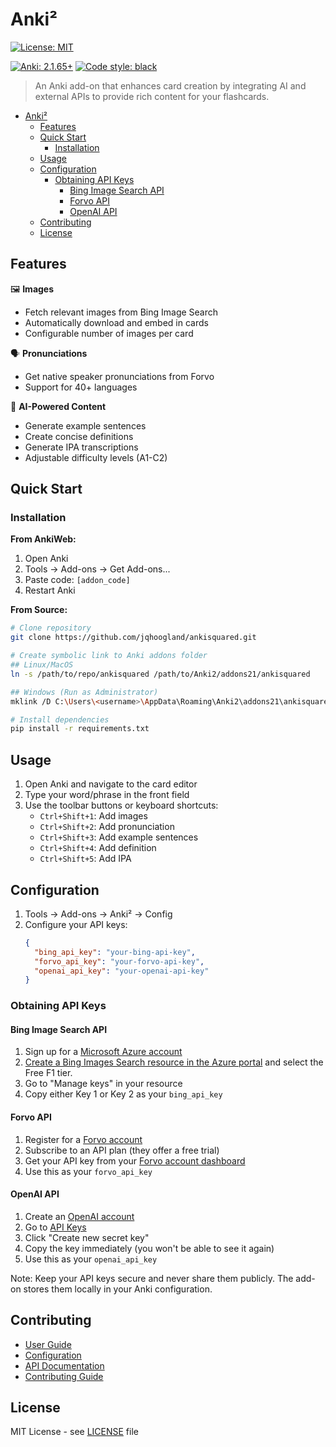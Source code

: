 # Anki²

<!-- TODO: [![PyPI version](https://badge.fury.io/py/ankisquared.svg)](https://badge.fury.io/py/ankisquared) -->
[![License: MIT](https://img.shields.io/badge/License-MIT-yellow.svg)](https://opensource.org/licenses/MIT)
<!-- TODO: [![Downloads](https://static.pepy.tech/personalized-badge/ankisquared?period=total&units=international_system&left_color=black&right_color=orange&left_text=Downloads)](https://pepy.tech/project/ankisquared) -->
[![Anki: 2.1.65+](https://img.shields.io/badge/Anki-2.1.65%2B-blue.svg)](https://apps.ankiweb.net)
[![Code style: black](https://img.shields.io/badge/code%20style-black-000000.svg)](https://github.com/psf/black)

> An Anki add-on that enhances card creation by integrating AI and external APIs to provide rich content for your flashcards.

<!-- TODO: ![Demo](docs/assets/demo.gif) -->

- [Anki²](#anki)
  - [Features](#features)
  - [Quick Start](#quick-start)
    - [Installation](#installation)
  - [Usage](#usage)
  - [Configuration](#configuration)
    - [Obtaining API Keys](#obtaining-api-keys)
      - [Bing Image Search API](#bing-image-search-api)
      - [Forvo API](#forvo-api)
      - [OpenAI API](#openai-api)
  - [Contributing](#contributing)
  - [License](#license)

## Features

🖼️ **Images**
- Fetch relevant images from Bing Image Search
- Automatically download and embed in cards
- Configurable number of images per card

🗣️ **Pronunciations**
- Get native speaker pronunciations from Forvo
- Support for 40+ languages


🤖 **AI-Powered Content**
- Generate example sentences
- Create concise definitions
- Generate IPA transcriptions
- Adjustable difficulty levels (A1-C2)

## Quick Start

### Installation

**From AnkiWeb:**
1. Open Anki
2. Tools → Add-ons → Get Add-ons...
3. Paste code: `[addon_code]` <!-- TODO: Add actual addon code -->
4. Restart Anki

**From Source:**
```bash
# Clone repository
git clone https://github.com/jqhoogland/ankisquared.git

# Create symbolic link to Anki addons folder
## Linux/MacOS
ln -s /path/to/repo/ankisquared /path/to/Anki2/addons21/ankisquared

## Windows (Run as Administrator)
mklink /D C:\Users\<username>\AppData\Roaming\Anki2\addons21\ankisquared C:\path\to\repo\ankisquared

# Install dependencies
pip install -r requirements.txt
```

## Usage

1. Open Anki and navigate to the card editor
2. Type your word/phrase in the front field
3. Use the toolbar buttons or keyboard shortcuts:
   - `Ctrl+Shift+1`: Add images
   - `Ctrl+Shift+2`: Add pronunciation
   - `Ctrl+Shift+3`: Add example sentences
   - `Ctrl+Shift+4`: Add definition
   - `Ctrl+Shift+5`: Add IPA

## Configuration

1. Tools → Add-ons → Anki² → Config
2. Configure your API keys:
   ```json
   {
     "bing_api_key": "your-bing-api-key",
     "forvo_api_key": "your-forvo-api-key",
     "openai_api_key": "your-openai-api-key"
   }
   ```

### Obtaining API Keys

#### Bing Image Search API
1. Sign up for a [Microsoft Azure account](https://azure.microsoft.com/free/)
2. [Create a Bing Images Search resource in the Azure portal](https://aka.ms/bingapisignup) and select the Free F1 tier.
3. Go to "Manage keys" in your resource
4. Copy either Key 1 or Key 2 as your `bing_api_key`

#### Forvo API
1. Register for a [Forvo account](https://api.forvo.com/plans-and-pricing/)
2. Subscribe to an API plan (they offer a free trial)
3. Get your API key from your [Forvo account dashboard](https://api.forvo.com/account/)
4. Use this as your `forvo_api_key`

#### OpenAI API
1. Create an [OpenAI account](https://platform.openai.com/signup)
2. Go to [API Keys](https://platform.openai.com/api-keys)
3. Click "Create new secret key"
4. Copy the key immediately (you won't be able to see it again)
5. Use this as your `openai_api_key`

Note: Keep your API keys secure and never share them publicly. The add-on stores them locally in your Anki configuration.

## Contributing

- [User Guide](docs/user-guide.md)
- [Configuration](docs/config.md)
- [API Documentation](docs/api.md)
- [Contributing Guide](CONTRIBUTING.md)

## License

MIT License - see [LICENSE](LICENSE) file
